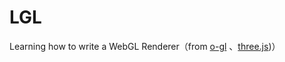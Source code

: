# LGL

Learning how to write a WebGL Renderer（from [o-gl](https://github.com/oframe/ogl) 、[three.js](https://github.com/mrdoob/three.js))）
